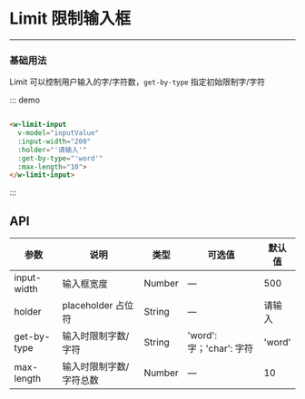 # Limit 限制输入框
----
### 基础用法
Limit 可以控制用户输入的字/字符数，```get-by-type``` 指定初始限制字/字符
<div class="demo-block">
  <w-limit-input
    v-model="inputValue"
    :input-width="200"
    :holder="'请输入'"
    :get-by-type="'word'"
    :max-length="10">
  </w-limit-input>
</div>

::: demo
```html

<w-limit-input
  v-model="inputValue"
  :input-width="200"
  :holder="'请输入'"
  :get-by-type="'word'"
  :max-length="10">
</w-limit-input>

```
:::

<script>
export default {
  data() {
    return {
      inputValue: ''
    };
  }
}
</script>


## API

| 参数      | 说明          | 类型      | 可选值                           | 默认值  |
|---------- |-------------- |---------- |--------------------------------  |-------- |
| input-width | 输入框宽度 | Number | — | 500 |
| holder | placeholder 占位符 | String | — | 请输入 |
| get-by-type | 输入时限制字数/字符 | String | 'word': 字；'char': 字符 | 'word' |
| max-length | 输入时限制字数/字符总数 | Number | — | 10 |
